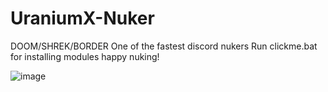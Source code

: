# UraniumX-Nuker

DOOM/SHREK/BORDER
One of the fastest discord nukers
Run clickme.bat for installing modules
happy nuking!

![image](https://user-images.githubusercontent.com/113943092/195961443-afc6c7c7-e59a-4c35-b380-5a85ed89fd93.png)
